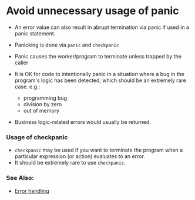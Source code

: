 # Avoid unnecessary usage of panic 

- An error value can also result in abrupt termination via panic if used in a panic statement.
- Panicking is done via `panic` and `checkpanic` 
- Panic causes the worker/program to terminate unless trapped by the caller
- It is OK for code to intentionally panic in a situation where a bug in the program's logic has been detected, which should be an extremely rare case. e.g.:
  - programming bug
  - division by zero
  - out of memory

- Business logic-related errors would usually be returned.

<h3>Usage of checkpanic</h3>

- `checkpanic` may be used if you want to terminate the program when a particular expression (or action) evaluates to an error.
- It should be extremely rare to use `checkpanic`.

### See Also:

- [Error handling](https://ballerina.io/learn/language-basics/#error-handling)
